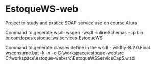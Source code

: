 # EstoqueWS-web
Project to study and pratice SOAP service use on course Alura

Command to generate wsdl:
wsgen -wsdl -inlineSchemas -cp bin br.com.lopes.estoque.ws.services.EstoqueWS

Command to generate classes define in the wsdl - wildfly-8.2.0.Final
wsconsume.bat -k -n -o C:\workspace\estoque-web\src C:\workspace\estoque-web\src\EstoqueWSServiceCap5.wsdl
